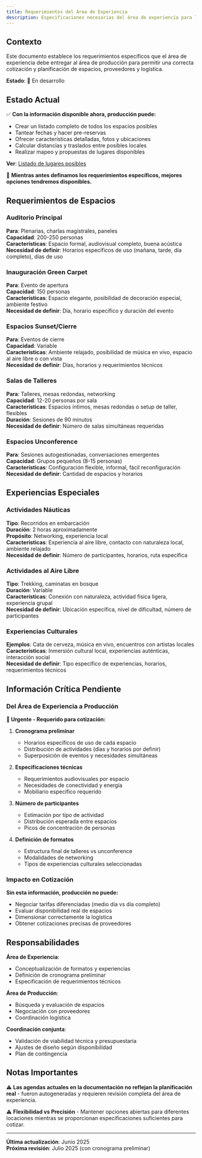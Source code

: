 ```yaml
---
title: Requerimientos del Área de Experiencia
description: Especificaciones necesarias del área de experiencia para la planificación de producción
---
```


## Contexto

Este documento establece los requerimientos específicos que el área de experiencia debe entregar al área de producción para permitir una correcta cotización y planificación de espacios, proveedores y logística.

**Estado**: 🚧 En desarrollo

## Estado Actual

✅ **Con la información disponible ahora, producción puede:**
- Crear un listado completo de todos los espacios posibles
- Tantear fechas y hacer pre-reservas
- Ofrecer características detalladas, fotos y ubicaciones
- Calcular distancias y traslados entre posibles locales
- Realizar mapeo y propuestas de lugares disponibles

**Ver**: [Listado de lugares posibles](/areas/experiencia-produccion/listado-lugares)

🎯 **Mientras antes definamos los requerimientos específicos, mejores opciones tendremos disponibles.**

## Requerimientos de Espacios

### Auditorio Principal
**Para**: Plenarias, charlas magistrales, paneles  
**Capacidad**: 200-250 personas  
**Características**: Espacio formal, audiovisual completo, buena acústica  
**Necesidad de definir**: Horarios específicos de uso (mañana, tarde, día completo), días de uso

### Inauguración Green Carpet
**Para**: Evento de apertura  
**Capacidad**: 150 personas  
**Características**: Espacio elegante, posibilidad de decoración especial, ambiente festivo  
**Necesidad de definir**: Día, horario específico y duración del evento

### Espacios Sunset/Cierre
**Para**: Eventos de cierre  
**Capacidad**: Variable  
**Características**: Ambiente relajado, posibilidad de música en vivo, espacio al aire libre o con vista  
**Necesidad de definir**: Días, horarios y requerimientos técnicos

### Salas de Talleres
**Para**: Talleres, mesas redondas, networking  
**Capacidad**: 12-20 personas por sala  
**Características**: Espacios íntimos, mesas redondas o setup de taller, flexibles  
**Duración**: Sesiones de 90 minutos  
**Necesidad de definir**: Número de salas simultáneas requeridas

### Espacios Unconference
**Para**: Sesiones autogestionadas, conversaciones emergentes  
**Capacidad**: Grupos pequeños (8-15 personas)  
**Características**: Configuración flexible, informal, fácil reconfiguración  
**Necesidad de definir**: Cantidad de espacios y horarios

## Experiencias Especiales

### Actividades Náuticas
**Tipo**: Recorridos en embarcación  
**Duración**: 2 horas aproximadamente  
**Propósito**: Networking, experiencia local  
**Características**: Experiencia al aire libre, contacto con naturaleza local, ambiente relajado  
**Necesidad de definir**: Número de participantes, horarios, ruta específica

### Actividades al Aire Libre
**Tipo**: Trekking, caminatas en bosque  
**Duración**: Variable  
**Características**: Conexión con naturaleza, actividad física ligera, experiencia grupal  
**Necesidad de definir**: Ubicación específica, nivel de dificultad, número de participantes

### Experiencias Culturales
**Ejemplos**: Cata de cerveza, música en vivo, encuentros con artistas locales  
**Características**: Inmersión cultural local, experiencias auténticas, interacción social  
**Necesidad de definir**: Tipo específico de experiencias, horarios, requerimientos técnicos

## Información Crítica Pendiente

### Del Área de Experiencia a Producción

**🔴 Urgente - Requerido para cotización:**

1. **Cronograma preliminar**
   - Horarios específicos de uso de cada espacio
   - Distribución de actividades (días y horarios por definir)
   - Superposición de eventos y necesidades simultáneas

2. **Especificaciones técnicas**
   - Requerimientos audiovisuales por espacio
   - Necesidades de conectividad y energía
   - Mobiliario específico requerido

3. **Número de participantes**
   - Estimación por tipo de actividad
   - Distribución esperada entre espacios
   - Picos de concentración de personas

4. **Definición de formatos**
   - Estructura final de talleres vs unconference
   - Modalidades de networking
   - Tipos de experiencias culturales seleccionadas

### Impacto en Cotización

**Sin esta información, producción no puede:**
- Negociar tarifas diferenciadas (medio día vs día completo)
- Evaluar disponibilidad real de espacios
- Dimensionar correctamente la logística
- Obtener cotizaciones precisas de proveedores

## Responsabilidades

**Área de Experiencia**:
- Conceptualización de formatos y experiencias
- Definición de cronograma preliminar
- Especificación de requerimientos técnicos

**Área de Producción**:
- Búsqueda y evaluación de espacios
- Negociación con proveedores
- Coordinación logística

**Coordinación conjunta**:
- Validación de viabilidad técnica y presupuestaria
- Ajustes de diseño según disponibilidad
- Plan de contingencia

## Notas Importantes

⚠️ **Las agendas actuales en la documentación no reflejan la planificación real** - fueron autogeneradas y requieren revisión completa del área de experiencia.

⚠️ **Flexibilidad vs Precisión** - Mantener opciones abiertas para diferentes locaciones mientras se proporcionan especificaciones suficientes para cotizar.

---

**Última actualización**: Junio 2025  
**Próxima revisión**: Julio 2025 (con cronograma preliminar)